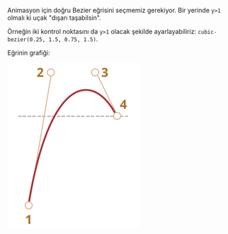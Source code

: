 Animasyon için doğru Bezier eğrisini seçmemiz gerekiyor. Bir yerinde `y>1` olmalı ki uçak "dışarı taşabilsin".

Örneğin iki kontrol noktasını da `y>1` olacak şekilde ayarlayabiliriz: `cubic-bezier(0.25, 1.5, 0.75, 1.5)`.

Eğrinin grafiği:

![](bezier-up.svg)
